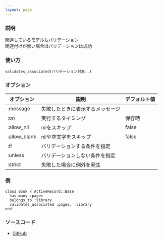 ```yaml
---
layout: page
---
```


### 説明

関連しているモデルもバリデーション  
関連付けが無い場合はバリデーションは成功

### 使い方

    validates_associated(バリデーション対象..)

### オプション

| オプション   | 説明                             | デフォルト値 |
| ------------ | -------------------------------- | ------------ |
| :message     | 失敗したときに表示するメッセージ |              |
| :on          | 実行するタイミング               | 保存時       |
| :allow_nil   | nilをスキップ                    | false        |
| :allow_blank | nilや空文字をスキップ            | false        |
| :if          | バリデーションする条件を指定     |              |
| :unless      | バリデーションしない条件を指定   |              |
| :strict      | 失敗した場合に例外を発生         |              |

### 例

    class Book < ActiveRecord::Base
      has_many :pages
      belongs_to :library
      validates_associated :pages, :library
    end

### ソースコード

- [GitHub](https://github.com/rails/rails/blob/984c3ef2775781d47efa9f541ce570daa2434a80/activerecord/lib/active_record/validations/associated.rb#L46)
